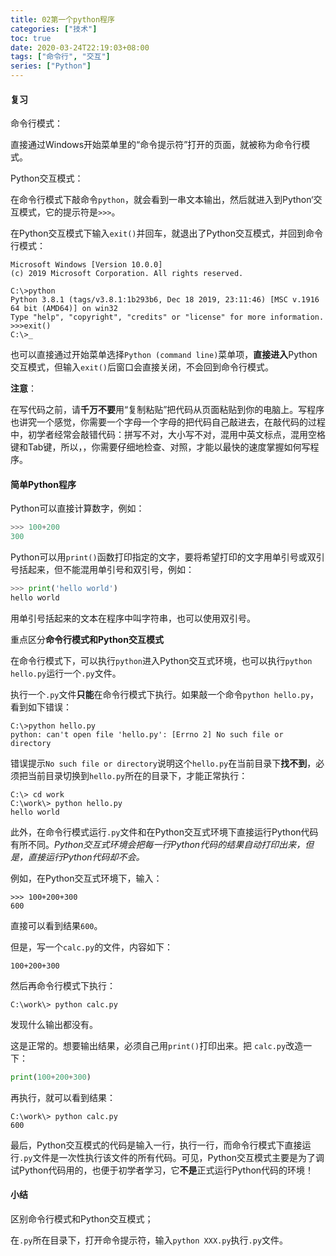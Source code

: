 ```yaml
---
title: 02第一个python程序
categories: ["技术"]
toc: true
date: 2020-03-24T22:19:03+08:00
tags: ["命令行", "交互"]
series: ["Python"]
---
```


#### 复习

命令行模式：

直接通过Windows开始菜单里的“命令提示符”打开的页面，就被称为命令行模式。

<!--more-->

Python交互模式：

在命令行模式下敲命令`python`，就会看到一串文本输出，然后就进入到Python‘交互模式，它的提示符是`>>>`。

在Python交互模式下输入`exit()`并回车，就退出了Python交互模式，并回到命令行模式：

```
Microsoft Windows [Version 10.0.0]
(c) 2019 Microsoft Corporation. All rights reserved.

C:\>python
Python 3.8.1 (tags/v3.8.1:1b293b6, Dec 18 2019, 23:11:46) [MSC v.1916 64 bit (AMD64)] on win32
Type "help", "copyright", "credits" or "license" for more information.
>>>exit()
C:\>_
```

也可以直接通过开始菜单选择`Python (command line)`菜单项，**直接进入**Python交互模式，但输入`exit()`后窗口会直接关闭，不会回到命令行模式。

**注意**：

在写代码之前，请**千万不要**用“复制粘贴”把代码从页面粘贴到你的电脑上。写程序也讲究一个感觉，你需要一个字母一个字母的把代码自己敲进去，在敲代码的过程中，初学者经常会敲错代码：拼写不对，大小写不对，混用中英文标点，混用空格键和Tab键，所以，，你需要仔细地检查、对照，才能以最快的速度掌握如何写程序。

#### 简单Python程序

Python可以直接计算数字，例如：

```python
>>> 100+200
300
```

Python可以用`print()`函数打印指定的文字，要将希望打印的文字用单引号或双引号括起来，但不能混用单引号和双引号，例如：

```python
>>> print('hello world')
hello world
```

用单引号括起来的文本在程序中叫字符串，也可以使用双引号。

重点区分**命令行模式和Python交互模式**

在命令行模式下，可以执行`python`进入Python交互式环境，也可以执行`python hello.py`运行一个`.py`文件。

执行一个`.py`文件**只能**在命令行模式下执行。如果敲一个命令`python hello.py`，看到如下错误：

```
C:\>python hello.py
python: can't open file 'hello.py': [Errno 2] No such file or directory
```

错误提示`No such file or directory`说明这个`hello.py`在当前目录下**找不到**，必须把当前目录切换到`hello.py`所在的目录下，才能正常执行：

```
C:\> cd work
C:\work\> python hello.py
hello world
```

此外，在命令行模式运行`.py`文件和在Python交互式环境下直接运行Python代码有所不同。*Python交互式环境会把每一行Python代码的结果自动打印出来，但是，直接运行Python代码却不会。*

例如，在Python交互式环境下，输入：

```
>>> 100+200+300
600
```

直接可以看到结果`600`。

但是，写一个`calc.py`的文件，内容如下：

```
100+200+300
```

然后再命令行模式下执行：

```
C:\work\> python calc.py
```

发现什么输出都没有。

这是正常的。想要输出结果，必须自己用`print()`打印出来。把 `calc.py`改造一下：

```python
print(100+200+300)
```

再执行，就可以看到结果：

```
C:\work\> python calc.py
600
```

最后，Python交互模式的代码是输入一行，执行一行，而命令行模式下直接运行`.py`文件是一次性执行该文件的所有代码。可见，Python交互模式主要是为了调试Python代码用的，也便于初学者学习，它**不是**正式运行Python代码的环境！

#### 小结

区别命令行模式和Python交互模式；

在`.py`所在目录下，打开命令提示符，输入`python XXX.py`执行`.py`文件。